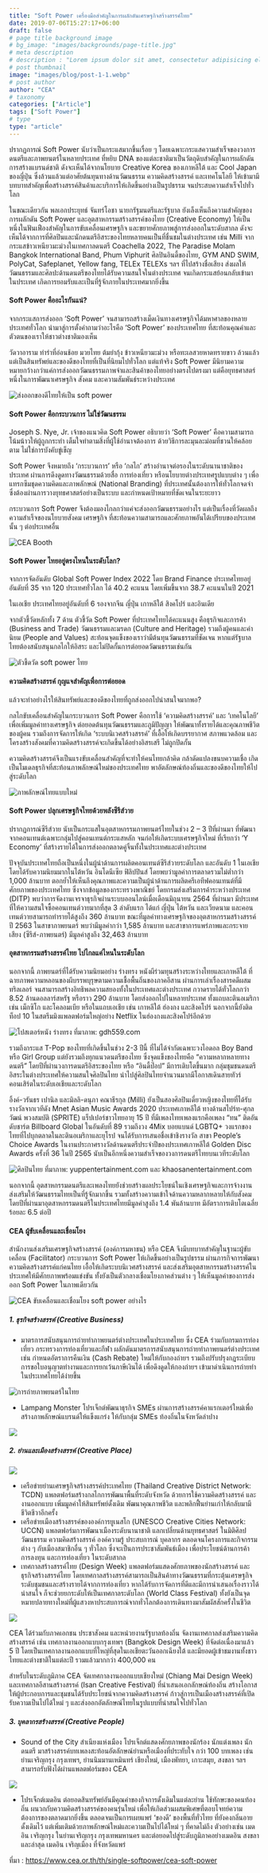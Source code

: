 ```yaml
---
title: "Soft Power เครื่องมือสำคัญในการผลักดันเศรษฐกิจสร้างสรรค์ไทย"
date: 2019-07-06T15:27:17+06:00
draft: false
# page title background image
# bg_image: "images/backgrounds/page-title.jpg"
# meta description
# description : "Lorem ipsum dolor sit amet, consectetur adipisicing elit, sed do eiusmod tempor incididunt ut labore. dolore magna aliqua. Ut enim ad minim veniam, quis nostrud."
# post thumbnail
image: "images/blog/post-1-1.webp"
# post author
author: "CEA"
# taxonomy
categories: ["Article"]
tags: ["Soft Power"]
# type
type: "article"
---
```


ปรากฏการณ์ Soft Power นับว่าเป็นกระแสมากขึ้นเรื่อย ๆ โดยเฉพาะกระแสความสำเร็จของวงการดนตรีและภาพยนตร์ในหลายประเทศ ที่หยิบ DNA ของแต่ละชาติมาเป็นวัตถุดิบสำคัญในการผลักดันการสร้างแบรนด์ชาติ ดังจะเห็นได้จากนโยบาย Creative Korea ของเกาหลีใต้ และ Cool Japan ของญี่ปุ่น ซึ่งล้วนแล้วแต่อาศัยต้นทุนทางด้านวัฒนธรรม ความคิดสร้างสรรค์ และเทคโนโลยี ให้เข้ามามีบทบาทสำคัญเพื่อสร้างสรรค์สินค้าและบริการให้เกิดขึ้นอย่างเป็นรูปธรรม จนประสบความสำเร็จไปทั่วโลก

ในขณะเดียวกัน พลเอกประยุทธ์ จันทร์โอชา นายกรัฐมนตรีและรัฐบาล ยังเล็งเห็นถึงความสำคัญของการผลักดัน Soft Power และอุตสาหกรรมสร้างสรรค์ของไทย (Creative Economy) ให้เป็นหนึ่งในฟันเฟืองสำคัญในการขับเคลื่อนเศรษฐกิจ และขยายศักยภาพสู่การส่งออกในระดับสากล ดังจะเห็นได้จากการที่ศิลปินและนักดนตรีอิสระของไทยหลายคนเป็นที่ชื่นชมในต่างประเทศ เช่น Milli จากกระแสข้าวเหนียวมะม่วงในเทศกาลดนตรี Coachella 2022, The Paradise Molam Bangkok International Band, Phum Viphurit ศิลปินอินดี้ของไทย, GYM AND SWIM, PolyCat, Safeplanet, Yellow fang, TELEx TELEXs ฯลฯ ที่ไปสร้างชื่อเสียง ส่งผลให้วัฒนธรรมและศิลปะด้านดนตรีของไทยได้รับความสนใจในต่างประเทศ จนเกิดกระแสย้อนกลับเข้ามาในประเทศ เกิดการยอมรับและเป็นที่รู้จักภายในประเทศมากยิ่งขึ้น

#### Soft Power คืออะไรกันแน่?

จากกระแสการส่งออก ‘Soft Power’ จนสามารถสร้างเม็ดเงินทางเศรษฐกิจได้มหาศาลของหลายประเทศทั่วโลก นำมาสู่การตั้งคำถามว่าอะไรคือ ‘Soft Power’ ของประเทศไทย ที่สะท้อนคุณค่าและตัวตนของเราให้ชาวต่างชาติมองเห็น

วัดวาอาราม ท่ารำที่อ่อนช้อย มวยไทย ต้มยำกุ้ง ข้าวเหนียวมะม่วง หรือทะเลสวยหาดทรายขาว ล้วนแล้วแต่เป็นสินทรัพย์และของดีของไทยที่เป็นที่นิยมไปทั่วโลก แต่แท้จริง Soft Power มีนิยามความหมายกว้างกว่าแค่การส่งออกวัฒนธรรมภาพจำและสินค้าของไทยอย่างตรงไปตรงมา แต่คือยุทธศาสตร์หนึ่งในการพัฒนาเศรษฐกิจ สังคม และความสัมพันธ์ระหว่างประเทศ

![ส่งออกของดีไทยให้เป็น soft power](/images/blog/post-1-2.webp)

#### Soft Power คือกระบวนการ ไม่ใช่วัฒนธรรม

Joseph S. Nye, Jr. เจ้าของแนวคิด Soft Power อธิบายว่า ‘Soft Power’ คือความสามารถโน้มน้าวให้ผู้ถูกกระทำ เต็มใจทำตามสิ่งที่ผู้ใช้อำนาจต้องการ ด้วยวิธีการละมุนละม่อมที่ชวนให้คล้อยตาม ไม่ใช่การบังคับขู่เข็ญ

Soft Power จึงหมายถึง ‘กระบวนการ’ หรือ ‘กลไก’ สร้างอำนาจต่อรองในระดับนานาชาติของประเทศ ผ่านการดึงดูดทางวัฒนธรรมด้วยสื่อ การท่องเที่ยว หรือนโยบายต่างประเทศรูปแบบต่าง ๆ เพื่อแทรกซึมชุดความคิดและภาพลักษณ์ (National Branding) ที่ประเทศนั้นต้องการให้ทั่วโลกจดจำ ซึ่งต้องผ่านการวางยุทธศาสตร์อย่างเป็นระบบ และกำหนดเป้าหมายที่ชัดเจนในระยะยาว

กระบวนการ Soft Power จึงต้องมองไกลกว่าแค่จะส่งออกวัฒนธรรมอย่างไร แต่เป็นเรื่องที่วัดผลถึงความสำเร็จของนโยบายสังคม เศรษฐกิจ ที่สะท้อนความสามารถและศักยภาพอันได้เปรียบของประเทศนั้น ๆ ต่อประเทศอื่น

![CEA Booth](/images/blog/post-1-3.webp)

#### Soft Power ไทยอยู่ตรงไหนในระดับโลก?

จากการจัดอันดับ Global Soft Power Index 2022 โดย Brand Finance ประเทศไทยอยู่อันดับที่ 35 จาก 120 ประเทศทั่วโลก ได้ 40.2 คะแนน โดยเพิ่มขึ้นจาก 38.7 คะแนนในปี 2021

ในเอเชีย ประเทศไทยอยู่อันดับที่ 6 รองจากจีน ญี่ปุ่น เกาหลีใต้ สิงคโปร์ และอินเดีย

จากตัวชี้วัดหลักทั้ง 7 ด้าน ตัวชี้วัด Soft Power ที่ประเทศไทยได้คะแนนสูง คือธุรกิจและการค้า (Business and Trade) วัฒนธรรมและมรดก (Culture and Heritage) รวมถึงผู้คนและค่านิยม (People and Values) สะท้อนจุดแข็งของเราว่ามีต้นทุนวัฒนธรรมที่ชัดเจน หากแต่รัฐบาลไทยต้องสนับสนุนกลไกให้อิสระ และไม่ปิดกั้นการต่อยอดวัฒนธรรมเช่นกัน 

![ตัวชี้ดวัด soft power ไทย](/images/blog/post-1-4.webp)

#### ความคิดสร้างสรรค์ กุญแจสำคัญเพื่อการต่อยอด

แล้วจะทำอย่างไรให้สินทรัพย์และของดีของไทยที่ถูกส่งออกไปน่าสนใจมากพอ?

กลไกขับเคลื่อนสำคัญในกระบวนการ Soft Power คือการใช้ ‘ความคิดสร้างสรรค์’ และ ‘เทคโนโลยี’ เพื่อเพิ่มมูลค่าทางเศรษฐกิจ ต่อยอดต้นทุนวัฒนธรรมและภูมิปัญญา ให้พัฒนาทั้งรายได้และคุณภาพชีวิตของผู้คน รวมถึงการจัดการให้เกิด ‘ระบบนิเวศสร้างสรรค์’ ที่เอื้อให้เกิดบรรยากาศ สภาพแวดล้อม และโครงสร้างสังคมที่ความคิดสร้างสรรค์จะเกิดขึ้นได้อย่างอิสรเสรี ไม่ถูกปิดกั้น

ความคิดสร้างสรรค์จึงเป็นแรงขับเคลื่อนสำคัญที่จะทำให้คนไทยกล้าคิด กล้าดัดแปลงขนบความเชื่อ เกิดเป็นโมเดลธุรกิจที่สะท้อนภาพลักษณ์ใหม่ของประเทศไทย พาอัตลักษณ์ท้องถิ่นและของดีของไทยให้ไปสู่ระดับโลก

![ภาพลักษณ์ไทยแบบใหม่](/images/blog/post-1-5.webp)

#### Soft Power ปลุกเศรษฐกิจไทยด้วยพลังซีรีส์วาย 

ปรากฏการณ์ซีรีส์วาย นับเป็นกระแสในอุตสาหกรรมภาพยนตร์ไทยในช่วง 2 – 3 ปีที่ผ่านมา ที่พัฒนาจากคอนเทนต์เฉพาะกลุ่มไปสู่คอนเทนต์กระแสหลัก จนก่อให้เกิดระบบเศรษฐกิจใหม่ ที่เรียกว่า ‘Y Economy’ ที่สร้างรายได้ในการส่งออกตลาดคู่จิ้นทั้งในประเทศและต่างประเทศ

ปัจจุบันประเทศไทยถือเป็นหนึ่งในผู้นำด้านการผลิตคอนเทนต์ซีรีส์วายระดับโลก และอันดับ 1 ในเอเชีย โดยได้รับความนิยมมากในไต้หวัน อินโดนีเซีย ฟิลิปปินส์ โดยพบว่ามูลค่าการตลาดรวมไม่ต่ำกว่า 1,000 ล้านบาท ตอกย้ำให้เห็นถึงคุณภาพและความเป็นผู้นำด้านการผลิตครีเอทีฟคอนเทนต์ที่มีศักยภาพของประเทศไทย ซึ่งจากข้อมูลของกระทรวงพาณิชย์ โดยกรมส่งเสริมการค้าระหว่างประเทศ (DITP) พบว่าการจัดงานเจรจาธุรกิจผ่านระบบออนไลน์เมื่อเดือนมิถุนายน 2564 ที่ผ่านมา มีประเทศที่ให้ความสนใจซื้อคอนเทนต์วายมากที่สุด 3 ลำดับแรก ได้แก่ ญี่ปุ่น ไต้หวัน และเวียดนาม และคอนเทนต์วายสามารถทำรายได้สูงถึง 360 ล้านบาท ขณะที่มูลค่าทางเศรษฐกิจของอุตสาหกรรมสร้างสรรค์ ปี 2563 ในสาขาภาพยนตร์ พบว่ามีมูลค่ากว่า 1,585 ล้านบาท และสาขาการแพร่ภาพและกระจายเสียง (ซีรีส์-ภาพยนตร์) มีมูลค่าสูงถึง 32,463 ล้านบาท 

#### อุตสาหกรรมสร้างสรรค์ไทย ไปไกลแค่ไหนในระดับโลก

นอกจากนี้ ภาพยนตร์ที่ได้รับความนิยมอย่าง ร่างทรง หนังผีร่วมทุนสร้างระหว่างไทยและเกาหลีใต้ ที่ฉายภาพความหลอนของผีบรรพบุรุษตามความเชื้อพื้นถิ่นของภาคอีสาน ผ่านการเล่าเรื่องสารคดีผสมทริลเลอร์ จนสามารถสร้างอิทธิพลความสยองทั้งในประเทศและต่างประเทศ กวาดรายได้ทั่วโลกกว่า 8.52 ล้านดอลลาร์สหรัฐ หรือราว 290 ล้านบาท โดยส่งออกไปในหลายประเทศ ทั้งแถบละตินอเมริกา เช่น เม็กซิโก และโคลอมเบีย หรือในแถบเอเชีย เช่น เกาหลีใต้ ฮ่องกง และสิงคโปร์ นอกจากนี้ยังติดท็อป 10 ในสตรีมมิงแพลตฟอร์มใหญ่อย่าง Netflix ในฮ่องกงและสิงคโปร์อีกด้วย

![โปสเตอร์หนัง ร่างทรง](/images/blog/post-1-6.webp)
ที่มาภาพ: gdh559.com

รวมถึงกระแส T-Pop ของไทยที่เกิดขึ้นในช่วง 2-3 ปีนี้ ที่ไม่ได้จำกัดเฉพาะวงไอดอล Boy Band หรือ  Girl Group แต่ยังรวมถึงทุกแนวดนตรีของไทย ซึ่งจุดแข็งของไทยคือ “ความหลากหลายทางดนตรี” โดยปีที่ผ่านวงการดนตรีอิสระของไทย หรือ “อินดี้ป๊อป” มีการเติบโตขึ้นมาก กลุ่มชุมชนดนตรีอิสระในต่างประเทศให้ความสนใจศิลปินไทย นำไปสู่ศิลปินไทยจำนวนมากมีโอกาสเดินสายทัวร์คอนเสิร์ตในระดับเอเชียและระดับโลก 

อิ้งค์-วรันธร เปานิล และมิลลิ-ดนุภา คณาธีรกุล (Milli) ยังเป็นสองศิลปินเดี่ยวหญิงของไทยที่ได้รับรางวัลจากเวทีดัง Mnet Asian Music Awards 2020 ประเทศเกาหลีใต้ ทางด้านสไปร์ท-ศุกลวัฒน์ พวงสมบัติ (SPRITE) แร็ปเปอร์ชาวไทยอายุ 15 ปี ที่มีเพลงไทยเพลงแรกคือเพลง “ทน” ติดอันดับชาร์ต Billboard Global ในอันดับที่ 89 รวมถึงวง 4Mix บอยแบนด์ LGBTQ+ วงแรกของไทยที่ไปบุกตลาดในละตินอเมริกาและยุโรป จนได้รับการเสนอชื่อเข้าชิงรางวัล สาขา People’s Choice Awards ในงานประกาศรางวัลด้านดนตรีประจําปีของประเทศเกาหลีใต้ Golden Disc Awards ครั้งที่ 36 ในปี 2565 นับเป็นอีกหนึ่งความสําเร็จของวงการดนตรีไทยบนเวทีระดับโลก

![ศิลปินไทย](/images/blog/post-1-7.webp)
ที่มาภาพ: yuppentertainment.com และ khaosanentertainment.com

นอกจากนี้ อุตสาหกรรมดนตรีและเพลงไทยยังช่วยสร้างผลประโยชน์ในเชิงเศรษฐกิจและการจ้างงาน ส่งเสริมให้วัฒนธรรมไทยเป็นที่รู้จักมากขึ้น รวมทั้งสร้างความเข้าใจด้านความหลากหลายให้กับสังคม โดยปีที่ผ่านมาอุตสาหกรรมดนตรีในประเทศไทยมีมูลค่าสูงถึง 1.4 พันล้านบาท มีอัตราการเติบโตเฉลี่ยร้อยละ 6.5 ต่อปี 

#### CEA ผู้ขับเคลื่อนและเชื่อมโยง

สำนักงานส่งเสริมเศรษฐกิจสร้างสรรค์ (องค์การมหาชน) หรือ CEA จึงมีบทบาทสำคัญในฐานะผู้ขับเคลื่อน (Facilitator) กระบวนการ Soft Power ให้เกิดขึ้นอย่างเป็นรูปธรรม ผ่านภารกิจการพัฒนาความคิดสร้างสรรค์แก่คนไทย เอื้อให้เกิดระบบนิเวศสร้างสรรค์ และส่งเสริมอุตสาหกรรมสร้างสรรค์ในประเทศให้มีศักยภาพพร้อมแข่งขัน ทั้งยังเป็นตัวกลางเชื่อมโยงภาคส่วนต่าง ๆ ให้เห็นมูลค่าของการส่งออก Soft Power ในภาพเดียวกัน

![CEA ขับเคลื่อนและเชื่อมโยง soft power อย่างไร](/images/blog/post-1-8.webp)

##### 1. ธุรกิจสร้างสรรค์ (Creative Business) 

* มาตรการสนับสนุนการถ่ายทำภาพยนตร์ต่างประเทศในประเทศไทย ซึ่ง CEA ร่วมกับกรมการท่องเที่ยว กระทรวงการท่องเที่ยวและกีฬา ผลักดันมาตรการสนับสนุนการถ่ายทำภาพยนตร์ต่างประเทศ เช่น กำหนดอัตราการคืนเงิน (Cash Rebate) ใหม่ให้กับกองถ่ายฯ รวมถึงปรับปรุงกฎระเบียบการขอใบอนุญาตทำงานและการยกเว้นภาษีเงินได้ เพื่อดึงดูดให้กองถ่ายฯ เข้ามาดำเนินการถ่ายทำในประเทศไทยได้ง่ายขึ้น

![การถ่ายภาพยนตร์ในไทย](/images/blog/post-1-9.webp)

* Lampang Monster โปรเจ็กต์พัฒนาธุรกิจ SMEs ผ่านการสร้างสรรค์คาแรกเตอร์ใหม่เพื่อสร้างภาพลักษณ์แบรนด์ให้แข็งแกร่ง ให้กับกลุ่ม SMEs ท้องถิ่นในจังหวัดลำปาง

![](/images/blog/post-1-10.webp)

##### 2. ย่านและเมืองสร้างสรรค์ (Creative Place)

![](/images/blog/post-1-11.webp)

* เครือข่ายย่านเศรษฐกิจสร้างสรรค์ประเทศไทย (Thailand Creative District Network: TCDN) แพลตฟอร์มสร้างกลไกการพัฒนาพื้นที่ระดับจังหวัด ด้วยการใช้ความคิดสร้างสรรค์ และงานออกแบบ เพิ่มมูลค่าให้สินทรัพย์ดั้งเดิม พัฒนาคุณภาพชีวิต และพลิกฟื้นย่านเก่าให้กลับมามีชีวิตชีวาอีกครั้ง
* เครือข่ายเมืองสร้างสรรค์ขององค์การยูเนสโก (UNESCO Creative Cities Network: UCCN) แพลตฟอร์มการพัฒนาเมืองระดับนานาชาติ แลกเปลี่ยนด้านยุทธศาสตร์ ในมิติศิลปวัฒนธรรม ความคิดสร้างสรรค์ องค์ความรู้ ประสบการณ์ บุคลากร ตลอดจนโครงการและกิจกรรมต่าง ๆ กับเมืองสมาชิกอื่น ๆ ทั่วโลก ซึ่งจะเป็นการประชาสัมพันธ์เมือง เพื่อประโยชน์ด้านการค้า การลงทุน และการท่องเที่ยว ในระดับสากล
* เทศกาลสร้างสรรค์ไทย (Design Week) แพลตฟอร์มแสดงศักยภาพของนักสร้างสรรค์ และธุรกิจสร้างสรรค์ไทย โดยเทศกาลสร้างสรรค์สามารถเป็นสินค้าทางวัฒนธรรมที่กระตุ้นเศรษฐกิจระดับชุมชนและสร้างรายได้จากการท่องเที่ยว หากได้รับการจัดการที่ดีและมีการนำเสนอเรื่องราวได้น่าสนใจ ก็จะช่วยยกระดับให้เป็นเทศกาลระดับโลก (World Class Festival) ทั้งยังเป็นจุดหมายปลายทางใหม่ที่ผู้แสวงหาประสบการณ์จากทั่วโลกต้องการเดินทางมาสัมผัสสักครั้งในชีวิต

![](/images/blog/post-1-12.webp)

CEA ได้ร่วมกับภาคเอกชน ประชาสังคม และหน่วยงานรัฐบาลท้องถิ่น จัดงานเทศกาลส่งเสริมความคิดสร้างสรรค์ เช่น เทศกาลงานออกแบบกรุงเทพฯ (Bangkok Design Week) ที่จัดต่อเนื่องมาแล้ว 5 ปี โดยเป็นเทศกาลงานออกแบบที่ใหญ่ที่สุดในเอเชียตะวันออกเฉียงใต้ และมียอดผู้เข้าชมงานทั้งชาวไทยและต่างชาติในแต่ละปี รวมแล้วมากกว่า 400,000 คน

สำหรับในระดับภูมิภาค CEA จัดเทศกาลงานออกแบบเชียงใหม่ (Chiang Mai Design Week) และเทศกาลอีสานสร้างสรรค์ (Isan Creative Festival) ที่นำเสนอเอกลักษณ์ท้องถิ่น สร้างโอกาสให้ผู้ประกอบการและชุมชนได้รับประโยชน์จากความคิดสร้างสรรค์ ก้าวสู่การเป็นเมืองสร้างสรรค์ที่เปิดรับความเป็นไปได้ใหม่ ๆ และส่งออกอัตลักษณ์ไทยในรูปแบบที่น่าสนใจไปทั่วโลก

##### 3. บุคลากรสร้างสรรค์ (Creative People)

* Sound of the City สำเนียงแห่งเมือง โปรเจ็กต์แสดงศักยภาพของนักร้อง นักแต่งเพลง นักดนตรี มาสร้างสรรค์บทเพลงสะท้อนอัตลักษณ์ย่านหรือเมืองที่ประทับใจ กว่า 100 บทเพลง เช่น ย่านเจริญกรุง กรุงเทพฯ, ย่านนิมมานเหมินทร์ เชียงใหม่, เมืองพัทยา, เกาะสมุย, สงขลา ฯลฯ สามารถรับฟังได้ผ่านแพลตฟอร์มของ CEA

![](/images/blog/post-1-13.webp)

* โปรเจ็กต์เมดอิน ต่อยอดสินทรัพย์อันมีคุณค่าของกิจการดั้งเดิมในแต่ละย่าน ใช้ทักษะของคนท้องถิ่น ผนวกกับความคิดสร้างสรรค์ของคนรุ่นใหม่ เพื่อให้เกิดส่วนผสมพิเศษที่ตอบโจทย์ความต้องการของตลาดมากยิ่งขึ้น ตลอดจนเป็นการเผยแพร่  ‘ของดี’ ของพื้นที่ทั่วไทย ที่ยังคงกลิ่นอายดั้งเดิมไว้ แต่เพิ่มเติมด้วยภาพลักษณ์ใหม่และความเป็นไปได้ใหม่ ๆ ที่คาดไม่ถึง ตัวอย่างเช่น เมดอิน เจริญกรุง ในย่านเจริญกรุง กรุงเทพมหานคร และต่อยอดไปสู่ระดับภูมิภาคอย่างเมดอิน สงขลา และล่าสุด เมดอิน เจริญเมือง ที่จังหวัดแพร่

ที่มา : https://www.cea.or.th/th/single-softpower/cea-soft-power